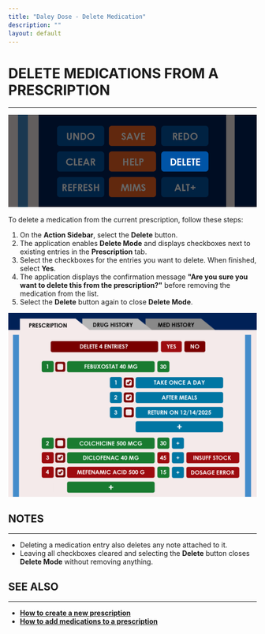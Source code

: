 ```yaml
---
title: "Daley Dose - Delete Medication"
description: ""
layout: default
---
```


# **DELETE MEDICATIONS FROM A PRESCRIPTION**  
---
![Daley Dose user interface delete button](/assets/images/daley-dose-home-window-parts-delete.png)

To delete a medication from the current prescription, follow these steps:

1. On the **Action Sidebar**, select the **Delete** button.  
2. The application enables **Delete Mode** and displays checkboxes next to existing entries in the **Prescription** tab.  
3. Select the checkboxes for the entries you want to delete. When finished, select **Yes**.  
4. The application displays the confirmation message **"Are you sure you want to delete this from the prescription?"** before removing the medication from the list.  
5. Select the **Delete** button again to close **Delete Mode**.

![Daley Dose user interface delete mode](/assets/images/daley-dose-home-window-tab-1-delete.png)

## **NOTES**
---
- Deleting a medication entry also deletes any note attached to it.  
- Leaving all checkboxes cleared and selecting the **Delete** button closes **Delete Mode** without removing anything.

## **SEE ALSO**
---
- [**How to create a new prescription**](/daleydose/prescription-create-new)  
- [**How to add medications to a prescription**](/daleydose/prescription-add-meds)  
